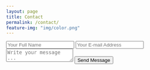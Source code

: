 ```yaml
---
layout: page
title: Contact
permalink: /contact/
feature-img: "img/color.png"
---
```

<!-- FIND BOOTSTRAP CSS PUT IN HEAD, FIND THEME, CHECK BOOKMARK, USE DIVS n'AT & classes - MAKE NOT UGLY ETC. --> 
<!-- #1 -->
<form action="https://getsimpleform.com/messages?form_api_token=97e63a4fa0551a050307c5b249059e18" method="post">
  <!-- the redirect_to is optional, the form will redirect to the referrer on submission -->
  <!-- #2 -->
  <input type='hidden' name='redirect_to' value='full-url/thank-you/' />
  <!-- build local thank you page  -->
  <input type='text' name='name' placeholder='Your Full Name' />
  <input type='email' name='email' placeholder='Your E-mail Address' />
  <textarea name='message' placeholder='Write your message ...'></textarea>
  <input type='submit' value='Send Message' />
</form>
